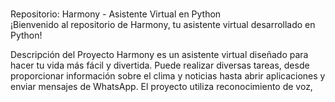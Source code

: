 <Br>Repositorio: Harmony - Asistente Virtual en Python<br>
¡Bienvenido al repositorio de Harmony, tu asistente virtual desarrollado en Python!

Descripción del Proyecto
Harmony es un asistente virtual diseñado para hacer tu vida más fácil y divertida. Puede realizar diversas tareas, desde proporcionar información sobre el clima y noticias hasta abrir aplicaciones y enviar mensajes de WhatsApp. El proyecto utiliza reconocimiento de voz,
